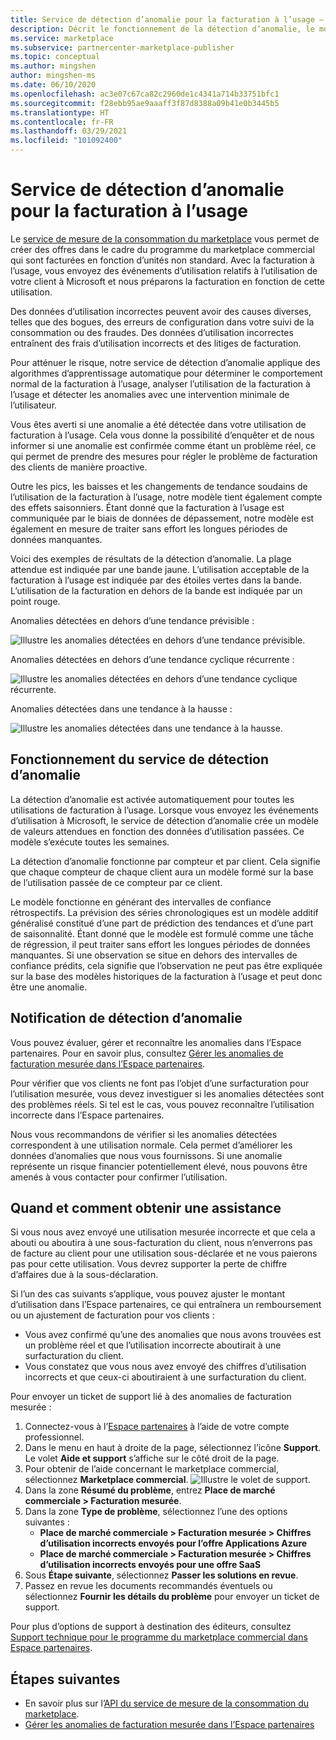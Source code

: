 ```yaml
---
title: Service de détection d’anomalie pour la facturation à l’usage – Place de marché Microsoft Azure
description: Décrit le fonctionnement de la détection d’anomalie, le moment où les notifications sont envoyées et ce qu’il faut en faire, ainsi que les options de support.
ms.service: marketplace
ms.subservice: partnercenter-marketplace-publisher
ms.topic: conceptual
ms.author: mingshen
author: mingshen-ms
ms.date: 06/10/2020
ms.openlocfilehash: ac3e07c67ca82c2960de1c4341a714b33751bfc1
ms.sourcegitcommit: f28ebb95ae9aaaff3f87d8388a09b41e0b3445b5
ms.translationtype: HT
ms.contentlocale: fr-FR
ms.lasthandoff: 03/29/2021
ms.locfileid: "101092400"
---
```

# <a name="anomaly-detection-service-for-metered-billing"></a>Service de détection d’anomalie pour la facturation à l’usage

Le [service de mesure de la consommation du marketplace](marketplace-metering-service-apis-faq.md) vous permet de créer des offres dans le cadre du programme du marketplace commercial qui sont facturées en fonction d’unités non standard. Avec la facturation à l’usage, vous envoyez des événements d’utilisation relatifs à l’utilisation de votre client à Microsoft et nous préparons la facturation en fonction de cette utilisation.

Des données d’utilisation incorrectes peuvent avoir des causes diverses, telles que des bogues, des erreurs de configuration dans votre suivi de la consommation ou des fraudes. Des données d’utilisation incorrectes entraînent des frais d’utilisation incorrects et des litiges de facturation.

Pour atténuer le risque, notre service de détection d’anomalie applique des algorithmes d’apprentissage automatique pour déterminer le comportement normal de la facturation à l’usage, analyser l’utilisation de la facturation à l’usage et détecter les anomalies avec une intervention minimale de l’utilisateur.

Vous êtes averti si une anomalie a été détectée dans votre utilisation de facturation à l’usage. Cela vous donne la possibilité d’enquêter et de nous informer si une anomalie est confirmée comme étant un problème réel, ce qui permet de prendre des mesures pour régler le problème de facturation des clients de manière proactive.

Outre les pics, les baisses et les changements de tendance soudains de l’utilisation de la facturation à l’usage, notre modèle tient également compte des effets saisonniers. Étant donné que la facturation à l’usage est communiquée par le biais de données de dépassement, notre modèle est également en mesure de traiter sans effort les longues périodes de données manquantes.

Voici des exemples de résultats de la détection d’anomalie. La plage attendue est indiquée par une bande jaune. L’utilisation acceptable de la facturation à l’usage est indiquée par des étoiles vertes dans la bande. L’utilisation de la facturation en dehors de la bande est indiquée par un point rouge.  

Anomalies détectées en dehors d’une tendance prévisible :

![Illustre les anomalies détectées en dehors d’une tendance prévisible.](media/anomaly-1.png)

Anomalies détectées en dehors d’une tendance cyclique récurrente :

![Illustre les anomalies détectées en dehors d’une tendance cyclique récurrente.](media/anomaly-2.png)

Anomalies détectées dans une tendance à la hausse :

![Illustre les anomalies détectées dans une tendance à la hausse.](media/anomaly-3.png)

## <a name="how-anomaly-detection-service-works"></a>Fonctionnement du service de détection d’anomalie

La détection d’anomalie est activée automatiquement pour toutes les utilisations de facturation à l’usage. Lorsque vous envoyez les événements d’utilisation à Microsoft, le service de détection d’anomalie crée un modèle de valeurs attendues en fonction des données d’utilisation passées. Ce modèle s’exécute toutes les semaines.

La détection d’anomalie fonctionne par compteur et par client. Cela signifie que chaque compteur de chaque client aura un modèle formé sur la base de l’utilisation passée de ce compteur par ce client.

Le modèle fonctionne en générant des intervalles de confiance rétrospectifs. La prévision des séries chronologiques est un modèle additif généralisé constitué d’une part de prédiction des tendances et d’une part de saisonnalité. Étant donné que le modèle est formulé comme une tâche de régression, il peut traiter sans effort les longues périodes de données manquantes. Si une observation se situe en dehors des intervalles de confiance prédits, cela signifie que l’observation ne peut pas être expliquée sur la base des modèles historiques de la facturation à l’usage et peut donc être une anomalie.

## <a name="anomaly-detection-notification"></a>Notification de détection d’anomalie

Vous pouvez évaluer, gérer et reconnaître les anomalies dans l’Espace partenaires. Pour en savoir plus, consultez [Gérer les anomalies de facturation mesurée dans l’Espace partenaires](../anomaly-detection.md).

Pour vérifier que vos clients ne font pas l’objet d’une surfacturation pour l’utilisation mesurée, vous devez investiguer si les anomalies détectées sont des problèmes réels. Si tel est le cas, vous pouvez reconnaître l’utilisation incorrecte dans l’Espace partenaires.

Nous vous recommandons de vérifier si les anomalies détectées correspondent à une utilisation normale. Cela permet d’améliorer les données d’anomalies que nous vous fournissons. Si une anomalie représente un risque financier potentiellement élevé, nous pouvons être amenés à vous contacter pour confirmer l’utilisation.

## <a name="when-and-how-to-get-support"></a>Quand et comment obtenir une assistance

Si vous nous avez envoyé une utilisation mesurée incorrecte et que cela a abouti ou aboutira à une sous-facturation du client, nous n’enverrons pas de facture au client pour une utilisation sous-déclarée et ne vous paierons pas pour cette utilisation. Vous devrez supporter la perte de chiffre d’affaires due à la sous-déclaration.

Si l’un des cas suivants s’applique, vous pouvez ajuster le montant d’utilisation dans l’Espace partenaires, ce qui entraînera un remboursement ou un ajustement de facturation pour vos clients :

- Vous avez confirmé qu’une des anomalies que nous avons trouvées est un problème réel et que l’utilisation incorrecte aboutirait à une surfacturation du client.
- Vous constatez que vous nous avez envoyé des chiffres d’utilisation incorrects et que ceux-ci aboutiraient à une surfacturation du client.

Pour envoyer un ticket de support lié à des anomalies de facturation mesurée :

1. Connectez-vous à l’[Espace partenaires](https://partner.microsoft.com/dashboard/commercial-marketplace/overview) à l’aide de votre compte professionnel.
1. Dans le menu en haut à droite de la page, sélectionnez l’icône **Support**. Le volet **Aide et support** s’affiche sur le côté droit de la page.
1. Pour obtenir de l’aide concernant le marketplace commercial, sélectionnez **Marketplace commercial**.
   ![Illustre le volet de support.](../media/support/commercial-marketplace-support-pane.png)
1. Dans la zone **Résumé du problème**, entrez **Place de marché commerciale > Facturation mesurée**.
1. Dans la zone **Type de problème**, sélectionnez l’une des options suivantes :
    - **Place de marché commerciale > Facturation mesurée > Chiffres d’utilisation incorrects envoyés pour l’offre Applications Azure**
    - **Place de marché commerciale > Facturation mesurée > Chiffres d’utilisation incorrects envoyés pour une offre SaaS**
1. Sous **Étape suivante**, sélectionnez **Passer les solutions en revue**.
1. Passez en revue les documents recommandés éventuels ou sélectionnez **Fournir les détails du problème** pour envoyer un ticket de support.

Pour plus d’options de support à destination des éditeurs, consultez [Support technique pour le programme du marketplace commercial dans Espace partenaires](../support.md).

## <a name="next-steps"></a>Étapes suivantes

- En savoir plus sur l’[API du service de mesure de la consommation du marketplace](marketplace-metering-service-apis.md).
- [Gérer les anomalies de facturation mesurée dans l’Espace partenaires](../anomaly-detection.md)
